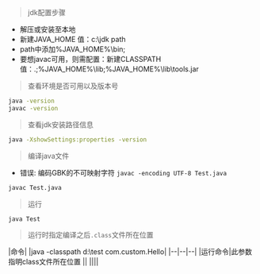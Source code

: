 > jdk配置步骤
* 解压或安装至本地
* 新建JAVA_HOME  值：c:\jdk path
* path中添加%JAVA_HOME%\bin;
* 要想javac可用，则需配置：新建CLASSPATH  值：.;%JAVA_HOME%\lib;%JAVA_HOME%\lib\tools.jar

> 查看环境是否可用以及版本号
```bash
java -version
javac -version
```
> 查看jdk安装路径信息
```bash
java -XshowSettings:properties -version
```

> 编译java文件
*  错误: 编码GBK的不可映射字符
  `javac -encoding UTF-8 Test.java`

```bash
javac Test.java
```

> 运行

```bash
java Test
```

> 运行时指定编译之后`.class`文件所在位置

|命令|
|java -classpath d:\test com.custom.Hello|
|--|--|--|
|运行命令|此参数指明class文件所在位置  ||
||||
